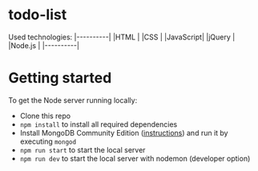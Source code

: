 # todo-list
 Used technologies:
 |----------|
 |HTML      |
 |CSS       |
 |JavaScript|
 |jQuery    |
 |Node.js   |
 |----------|

# Getting started

To get the Node server running locally:

- Clone this repo
- `npm install` to install all required dependencies
- Install MongoDB Community Edition ([instructions](https://docs.mongodb.com/manual/installation/#tutorials)) and run it by executing `mongod`
- `npm run start` to start the local server
- `npm run dev` to start the local server with nodemon (developer option) 
